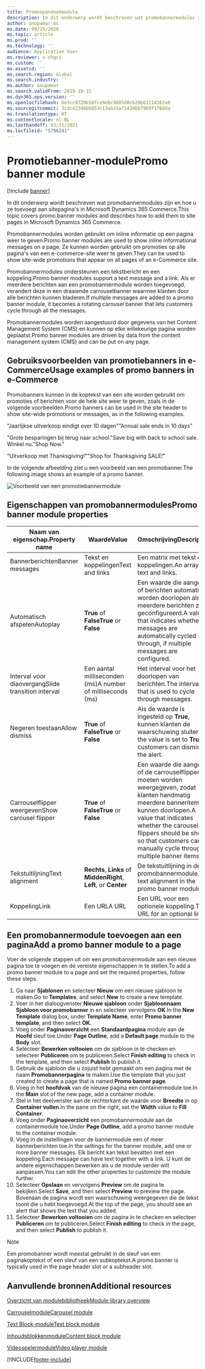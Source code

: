 ```yaml
---
title: Promospandoekmodule
description: In dit onderwerp wordt beschreven wat promobannermodules zijn en hoe u ze toevoegt aan sitepagina's in Microsoft Dynamics 365 Commerce.
author: anupamar-ms
ms.date: 09/15/2020
ms.topic: article
ms.prod: ''
ms.technology: ''
audience: Application User
ms.reviewer: v-chgri
ms.custom: ''
ms.assetid: ''
ms.search.region: Global
ms.search.industry: ''
ms.author: anupamar
ms.search.validFrom: 2019-10-31
ms.dyn365.ops.version: ''
ms.openlocfilehash: be3cc9729b58fce9ebc9885d8cb20b63114362a0
ms.sourcegitcommit: 3cdc42346bb653c13ab33a7142dbb7969f1f6dda
ms.translationtype: HT
ms.contentlocale: nl-NL
ms.lasthandoff: 03/31/2021
ms.locfileid: "5796241"
---
```

# <a name="promo-banner-module"></a><span data-ttu-id="227fe-103">Promotiebanner-module</span><span class="sxs-lookup"><span data-stu-id="227fe-103">Promo banner module</span></span>

[!include [banner](includes/banner.md)]

<span data-ttu-id="227fe-104">In dit onderwerp wordt beschreven wat promobannermodules zijn en hoe u ze toevoegt aan sitepagina's in Microsoft Dynamics 365 Commerce.</span><span class="sxs-lookup"><span data-stu-id="227fe-104">This topic covers promo banner modules and describes how to add them to site pages in Microsoft Dynamics 365 Commerce.</span></span>

<span data-ttu-id="227fe-105">Promobannermodules worden gebruikt om inline informatie op een pagina weer te geven.</span><span class="sxs-lookup"><span data-stu-id="227fe-105">Promo banner modules are used to show inline informational messages on a page.</span></span> <span data-ttu-id="227fe-106">Ze kunnen worden gebruikt om promoties op alle pagina's van een e-commerce-site weer te geven.</span><span class="sxs-lookup"><span data-stu-id="227fe-106">They can be used to show site-wide promotions that appear on all pages of an e-Commerce site.</span></span> 

<span data-ttu-id="227fe-107">Promobannermodules ondersteunen een tekstbericht en een koppeling.</span><span class="sxs-lookup"><span data-stu-id="227fe-107">Promo banner modules support a text message and a link.</span></span> <span data-ttu-id="227fe-108">Als er meerdere berichten aan een promobannermodule worden toegevoegd, verandert deze in een draaiende carrouselbanner waarmee klanten door alle berichten kunnen bladeren.</span><span class="sxs-lookup"><span data-stu-id="227fe-108">If multiple messages are added to a promo banner module, it becomes a rotating carousel banner that lets customers cycle through all the messages.</span></span> 

<span data-ttu-id="227fe-109">Promobannermodules worden aangestuurd door gegevens van het Content Management System (CMS) en kunnen op elke willekeurige pagina worden geplaatst.</span><span class="sxs-lookup"><span data-stu-id="227fe-109">Promo banner modules are driven by data from the content management system (CMS) and can be put on any page.</span></span>

## <a name="usage-examples-of-promo-banners-in-e-commerce"></a><span data-ttu-id="227fe-110">Gebruiksvoorbeelden van promotiebanners in e-Commerce</span><span class="sxs-lookup"><span data-stu-id="227fe-110">Usage examples of promo banners in e-Commerce</span></span>

<span data-ttu-id="227fe-111">Promobanners kunnen in de koptekst van een site worden gebruikt om promoties of berichten voor de hele site weer te geven, zoals in de volgende voorbeelden.</span><span class="sxs-lookup"><span data-stu-id="227fe-111">Promo banners can be used in the site header to show site-wide promotions or messages, as in the following examples.</span></span>

<span data-ttu-id="227fe-112">"Jaarlijkse uitverkoop eindigt over 10 dagen"</span><span class="sxs-lookup"><span data-stu-id="227fe-112">"Annual sale ends in 10 days"</span></span>

<span data-ttu-id="227fe-113">"Grote besparingen bij terug naar school.</span><span class="sxs-lookup"><span data-stu-id="227fe-113">"Save big with back to school sale.</span></span> <span data-ttu-id="227fe-114">Winkel nu."</span><span class="sxs-lookup"><span data-stu-id="227fe-114">Shop Now."</span></span>

<span data-ttu-id="227fe-115">"Uitverkoop met Thanksgiving!"</span><span class="sxs-lookup"><span data-stu-id="227fe-115">"Shop for Thanksgiving SALE!"</span></span> 

<span data-ttu-id="227fe-116">In de volgende afbeelding ziet u een voorbeeld van een promobanner.</span><span class="sxs-lookup"><span data-stu-id="227fe-116">The following image shows an example of a promo banner.</span></span>

![Voorbeeld van een promotiebannermodule](./media/ecommerce-Promobanner.PNG)

## <a name="promo-banner-module-properties"></a><span data-ttu-id="227fe-118">Eigenschappen van promobannermodules</span><span class="sxs-lookup"><span data-stu-id="227fe-118">Promo banner module properties</span></span>

| <span data-ttu-id="227fe-119">Naam van eigenschap.</span><span class="sxs-lookup"><span data-stu-id="227fe-119">Property name</span></span>             | <span data-ttu-id="227fe-120">Waarde</span><span class="sxs-lookup"><span data-stu-id="227fe-120">Value</span></span>                              | <span data-ttu-id="227fe-121">Omschrijving</span><span class="sxs-lookup"><span data-stu-id="227fe-121">Description</span></span> |
|---------------------------|------------------------------------|-------------|
| <span data-ttu-id="227fe-122">Bannerberichten</span><span class="sxs-lookup"><span data-stu-id="227fe-122">Banner messages</span></span>           | <span data-ttu-id="227fe-123">Tekst en koppelingen</span><span class="sxs-lookup"><span data-stu-id="227fe-123">Text and links</span></span>                     | <span data-ttu-id="227fe-124">Een matrix met tekst en koppelingen.</span><span class="sxs-lookup"><span data-stu-id="227fe-124">An array of text and links.</span></span> |
| <span data-ttu-id="227fe-125">Automatisch afspelen</span><span class="sxs-lookup"><span data-stu-id="227fe-125">Autoplay</span></span>                  | <span data-ttu-id="227fe-126">**True** of **False**</span><span class="sxs-lookup"><span data-stu-id="227fe-126">**True** or **False**</span></span>              | <span data-ttu-id="227fe-127">Een waarde die aangeeft of berichten automatisch worden doorlopen als er meerdere berichten zijn geconfigureerd.</span><span class="sxs-lookup"><span data-stu-id="227fe-127">A value that indicates whether messages are automatically cycled through, if multiple messages are configured.</span></span> |
| <span data-ttu-id="227fe-128">Interval voor diaovergang</span><span class="sxs-lookup"><span data-stu-id="227fe-128">Slide transition interval</span></span> | <span data-ttu-id="227fe-129">Een aantal milliseconden (ms)</span><span class="sxs-lookup"><span data-stu-id="227fe-129">A number of milliseconds (ms)</span></span>      | <span data-ttu-id="227fe-130">Het interval voor het doorlopen van berichten.</span><span class="sxs-lookup"><span data-stu-id="227fe-130">The interval that is used to cycle through messages.</span></span> |
| <span data-ttu-id="227fe-131">Negeren toestaan</span><span class="sxs-lookup"><span data-stu-id="227fe-131">Allow dismiss</span></span>             | <span data-ttu-id="227fe-132">**True** of **False**</span><span class="sxs-lookup"><span data-stu-id="227fe-132">**True** or **False**</span></span>              | <span data-ttu-id="227fe-133">Als de waarde is ingesteld op **True**, kunnen klanten de waarschuwing sluiten.</span><span class="sxs-lookup"><span data-stu-id="227fe-133">If the value is set to **True**, customers can dismiss the alert.</span></span> |
| <span data-ttu-id="227fe-134">Carrouselflipper weergeven</span><span class="sxs-lookup"><span data-stu-id="227fe-134">Show carousel flipper</span></span>     | <span data-ttu-id="227fe-135">**True** of **False**</span><span class="sxs-lookup"><span data-stu-id="227fe-135">**True** or **False**</span></span>              | <span data-ttu-id="227fe-136">Een waarde die aangeeft of de carrouselflippers moeten worden weergegeven, zodat klanten handmatig meerdere banneritems kunnen doorlopen.</span><span class="sxs-lookup"><span data-stu-id="227fe-136">A value that indicates whether the carousel flippers should be shown, so that customers can manually cycle through multiple banner items.</span></span> |
| <span data-ttu-id="227fe-137">Tekstuitlijning</span><span class="sxs-lookup"><span data-stu-id="227fe-137">Text alignment</span></span>            | <span data-ttu-id="227fe-138">**Rechts**, **Links** of **Midden**</span><span class="sxs-lookup"><span data-stu-id="227fe-138">**Right**, **Left**, or **Center**</span></span> | <span data-ttu-id="227fe-139">De tekstuitlijning in de promobannermodule.</span><span class="sxs-lookup"><span data-stu-id="227fe-139">The text alignment in the promo banner module.</span></span> |
| <span data-ttu-id="227fe-140">Koppeling</span><span class="sxs-lookup"><span data-stu-id="227fe-140">Link</span></span>                      | <span data-ttu-id="227fe-141">Een URL</span><span class="sxs-lookup"><span data-stu-id="227fe-141">A URL</span></span>                              | <span data-ttu-id="227fe-142">Een URL voor een optionele koppeling.</span><span class="sxs-lookup"><span data-stu-id="227fe-142">The URL for an optional link.</span></span> |

## <a name="add-a-promo-banner-module-to-a-page"></a><span data-ttu-id="227fe-143">Een promobannermodule toevoegen aan een pagina</span><span class="sxs-lookup"><span data-stu-id="227fe-143">Add a promo banner module to a page</span></span> 

<span data-ttu-id="227fe-144">Voer de volgende stappen uit om een promobannermodule aan een nieuwe pagina toe te voegen en de vereiste eigenschappen in te stellen.</span><span class="sxs-lookup"><span data-stu-id="227fe-144">To add a promo banner module to a page and set the required properties, follow these steps.</span></span>

1. <span data-ttu-id="227fe-145">Ga naar **Sjablonen** en selecteer **Nieuw** om een nieuwe sjabloon te maken.</span><span class="sxs-lookup"><span data-stu-id="227fe-145">Go to **Templates**, and select **New** to create a new template.</span></span>
1. <span data-ttu-id="227fe-146">Voer in het dialoogvenster **Nieuwe sjabloon** onder **Sjabloonnaam** **Sjabloon voor promobanner** in en selecteer vervolgens **OK**.</span><span class="sxs-lookup"><span data-stu-id="227fe-146">In the **New Template** dialog box, under **Template Name**, enter **Promo banner template**, and then select **OK**.</span></span>
1. <span data-ttu-id="227fe-147">Voeg onder **Paginaoverzicht** een **Standaardpagina** module aan de **Hoofd** sleuf toe.</span><span class="sxs-lookup"><span data-stu-id="227fe-147">Under **Page Outline**, add a **Default page** module to the **Body** slot.</span></span> 
1. <span data-ttu-id="227fe-148">Selecteer **Bewerken voltooien** om de sjabloon in te checken en selecteer **Publiceren** om te publiceren.</span><span class="sxs-lookup"><span data-stu-id="227fe-148">Select **Finish editing** to check in the template, and then select **Publish** to publish it.</span></span> 
1. <span data-ttu-id="227fe-149">Gebruik de sjabloon die u zojuist hebt gemaakt om een pagina met de naam **Promobannerpagina** te maken.</span><span class="sxs-lookup"><span data-stu-id="227fe-149">Use the template that you just created to create a page that is named **Promo banner page**.</span></span> 
1. <span data-ttu-id="227fe-150">Voeg in het **hoofdvak** van de nieuwe pagina een containermodule toe.</span><span class="sxs-lookup"><span data-stu-id="227fe-150">In the **Main** slot of the new page, add a container module.</span></span> 
1. <span data-ttu-id="227fe-151">Stel in het deelvenster aan de rechterkant de waarde voor **Breedte** in op **Container vullen**.</span><span class="sxs-lookup"><span data-stu-id="227fe-151">In the pane on the right, set the **Width** value to **Fill Container**.</span></span>
1. <span data-ttu-id="227fe-152">Voeg onder **Paginaoverzicht** een promobannermodule aan de containermodule toe.</span><span class="sxs-lookup"><span data-stu-id="227fe-152">Under **Page Outline**, add a promo banner module to the container module.</span></span>
1. <span data-ttu-id="227fe-153">Voeg in de instellingen voor de bannermodule een of meer bannerberichten toe.</span><span class="sxs-lookup"><span data-stu-id="227fe-153">In the settings for the banner module, add one or more banner messages.</span></span> <span data-ttu-id="227fe-154">Elk bericht kan tekst bevatten met een koppeling.</span><span class="sxs-lookup"><span data-stu-id="227fe-154">Each message can have text together with a link.</span></span> <span data-ttu-id="227fe-155">U kunt de andere eigenschappen bewerken als u de module verder wilt aanpassen.</span><span class="sxs-lookup"><span data-stu-id="227fe-155">You can edit the other properties to customize the module further.</span></span>
1. <span data-ttu-id="227fe-156">Selecteer **Opslaan** en vervolgens **Preview** om de pagina te bekijken.</span><span class="sxs-lookup"><span data-stu-id="227fe-156">Select **Save**, and then select **Preview** to preview the page.</span></span> <span data-ttu-id="227fe-157">Bovenaan de pagina wordt een waarschuwing weergegeven die de tekst toont die u hebt toegevoegd.</span><span class="sxs-lookup"><span data-stu-id="227fe-157">At the top of the page, you should see an alert that shows the text that you added.</span></span>
1. <span data-ttu-id="227fe-158">Selecteer **Bewerken voltooien** om de pagina in te checken en selecteer **Publiceren** om te publiceren.</span><span class="sxs-lookup"><span data-stu-id="227fe-158">Select **Finish editing** to check in the page, and then select **Publish** to publish it.</span></span>

> [!NOTE]
> <span data-ttu-id="227fe-159">Een promobanner wordt meestal gebruikt in de sleuf van een paginakoptekst of een sleuf van een subkoptekst.</span><span class="sxs-lookup"><span data-stu-id="227fe-159">A promo banner is typically used in the page header slot or a subheader slot.</span></span>


## <a name="additional-resources"></a><span data-ttu-id="227fe-160">Aanvullende bronnen</span><span class="sxs-lookup"><span data-stu-id="227fe-160">Additional resources</span></span>

[<span data-ttu-id="227fe-161">Overzicht van modulebibliotheek</span><span class="sxs-lookup"><span data-stu-id="227fe-161">Module library overview</span></span>](starter-kit-overview.md)

[<span data-ttu-id="227fe-162">Carrouselmodule</span><span class="sxs-lookup"><span data-stu-id="227fe-162">Carousel module</span></span>](add-carousel.md)

[<span data-ttu-id="227fe-163">Text Block-module</span><span class="sxs-lookup"><span data-stu-id="227fe-163">Text block module</span></span>](add-content-rich-block.md)

[<span data-ttu-id="227fe-164">Inhoudsblokkenmodule</span><span class="sxs-lookup"><span data-stu-id="227fe-164">Content block module</span></span>](add-hero-module.md)

[<span data-ttu-id="227fe-165">Videospelermodule</span><span class="sxs-lookup"><span data-stu-id="227fe-165">Video player module</span></span>](add-video-player.md)


[!INCLUDE[footer-include](../includes/footer-banner.md)]